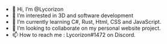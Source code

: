 - 👋 Hi, I’m @Lycorizon
- 👀 I’m interested in 3D and software development
- 🌱 I’m currently learning C#, Rust, Html, CSS and JavaScript.
- 💞️ I’m looking to collaborate on my personal website project.
- 📫 How to reach me : Lycorizon#1472 on Discord.
